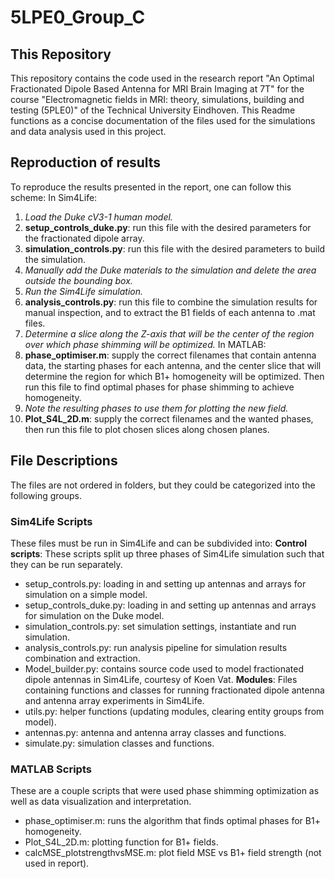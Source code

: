 # 5LPE0_Group_C
## This Repository
This repository contains the code used in the research report "An Optimal Fractionated Dipole Based Antenna for MRI Brain Imaging at 7T" for the course "Electromagnetic fields in MRI: theory, simulations, building and testing (5PLE0)" of the Technical University Eindhoven. This Readme functions as a concise documentation of the files used for the simulations and data analysis used in this project.
## Reproduction of results
To reproduce the results presented in the report, one can follow this scheme:
In Sim4Life:
1.	_Load the Duke cV3-1 human model._
2.	**setup_controls_duke.py**: run this file with the desired parameters for the fractionated dipole array.
3.	**simulation_controls.py**: run this file with the desired parameters to build the simulation.
4.	_Manually add the Duke materials to the simulation and delete the area outside the bounding box._
5.	_Run the Sim4Life simulation._
6.	**analysis_controls.py**: run this file to combine the simulation results for manual inspection, and to extract the B1 fields of each antenna to .mat files.
7.	_Determine a slice along the Z-axis that will be the center of the region over which phase shimming will be optimized._
In MATLAB:
8.	**phase_optimiser.m**: supply the correct filenames that contain antenna data, the starting phases for each antenna, and the center slice that will determine the region for which B1+ homogeneity will be optimized. Then run this file to find optimal phases for phase shimming to achieve homogeneity.
9.	_Note the resulting phases to use them for plotting the new field._
10.	**Plot_S4L_2D.m**: supply the correct filenames and the wanted phases, then run this file to plot chosen slices along chosen planes.
 ## File Descriptions
The files are not ordered in folders, but they could be categorized into the following groups.
 ### Sim4Life Scripts
These files must be run in Sim4Life and can be subdivided into:
**Control scripts**: These scripts split up three phases of Sim4Life simulation such that they can be run separately.
- setup_controls.py: loading in and setting up antennas and arrays for simulation on a simple model.
- setup_controls_duke.py: loading in and setting up antennas and arrays for simulation on the Duke model.
- simulation_controls.py: set simulation settings, instantiate and run simulation.
- analysis_controls.py: run analysis pipeline for simulation results combination and extraction.
- Model_builder.py: contains source code used to model fractionated dipole antennas in Sim4Life, courtesy of Koen Vat.
**Modules**: Files containing functions and classes for running fractionated dipole antenna and antenna array experiments in Sim4Life.
- utils.py: helper functions (updating modules, clearing entity groups from model).
- antennas.py: antenna and antenna array classes and functions.
- simulate.py: simulation classes and functions.
### MATLAB Scripts
These are a couple scripts that were used phase shimming optimization as well as data visualization and interpretation.
- phase_optimiser.m: runs the algorithm that finds optimal phases for B1+ homogeneity.
- Plot_S4L_2D.m: plotting function for B1+ fields.
- calcMSE_plotstrengthvsMSE.m: plot field MSE vs B1+ field strength (not used in report).
